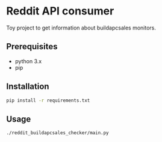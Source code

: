 # Reddit API consumer
Toy project to get information about buildapcsales monitors.

## Prerequisites
* python 3.x
* pip

## Installation
```bash
pip install -r requirements.txt
```

## Usage
```bash
./reddit_buildapcsales_checker/main.py
```

